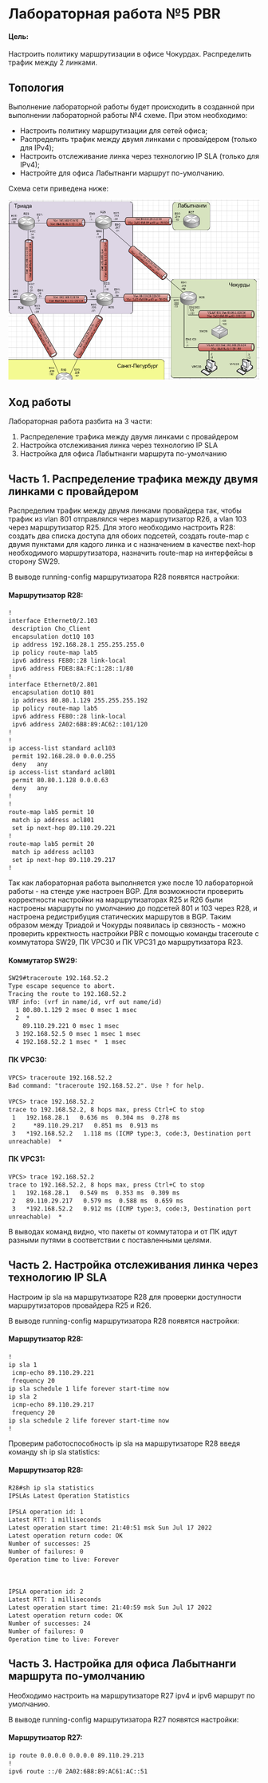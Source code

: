 # Лабораторная работа №5 PBR

#### Цель: 

Настроить политику маршрутизации в офисе Чокурдах. Распределить трафик между 2 линками.

## Топология

Выполнение лабораторной работы будет происходить в созданной при выполнении лабораторной работы №4 схеме. При этом необходимо:
- Настроить политику маршрутизации для сетей офиса;
- Распределить трафик между двумя линками с провайдером (только для IPv4);
- Настроить отслеживание линка через технологию IP SLA (только для IPv4);
- Настройте для офиса Лабытнанги маршрут по-умолчанию.

Схема сети приведена ниже:

![](lab5_topology.PNG)


## Ход работы

Лабораторная работа разбита на 3 части:
1) Распределение трафика между двумя линками с провайдером
2) Настройка отслеживания линка через технологию IP SLA
3) Настройка для офиса Лабытнанги маршрута по-умолчанию

## Часть 1. Распределение трафика между двумя линками с провайдером

Распределим трафик между двумя линками провайдера так, чтобы трафик из vlan 801 отправлялся через маршрутизатор R26, а vlan 103 через маршрутизатор R25. Для этого необходимо настроить R28: создать два списка доступа для обоих подсетей, создать route-map с двумя пунктами для кадого линка и с назначением в качестве next-hop необходимого маршрутизатора, назначить route-map на интерфейсы в сторону SW29.

В выводе running-config маршрутизатора R28 появятся настройки:

#### Маршрутизатор R28:

```
!
interface Ethernet0/2.103
 description Cho_Client
 encapsulation dot1Q 103
 ip address 192.168.28.1 255.255.255.0
 ip policy route-map lab5
 ipv6 address FE80::28 link-local
 ipv6 address FDE8:8A:FC:1:28::1/80
!
interface Ethernet0/2.801
 encapsulation dot1Q 801
 ip address 80.80.1.129 255.255.255.192
 ip policy route-map lab5
 ipv6 address FE80::28 link-local
 ipv6 address 2A02:6B8:89:AC62::101/120
!
!
ip access-list standard acl103
 permit 192.168.28.0 0.0.0.255
 deny   any
ip access-list standard acl801
 permit 80.80.1.128 0.0.0.63
 deny   any
!
!
route-map lab5 permit 10
 match ip address acl801
 set ip next-hop 89.110.29.221
!
route-map lab5 permit 20
 match ip address acl103
 set ip next-hop 89.110.29.217
!
```

Так как лабораторная работа выполняется уже после 10 лабораторной работы - на стенде уже настроен BGP. Для возможности проверить корректности настройки на маршрутизаторах R25 и R26 были настроены маршруты по умолчанию до подсетей 801 и 103 через R28, и настроена редистрибуция статических маршрутов в BGP. Таким образом между Триадой и Чокурды появилась ip связность - можно проверить крректность настройки PBR с помощью команды traceroute c коммутатора SW29, ПК VPC30 и ПК VPC31 до маршрутизатора R23.

#### Коммутатор SW29:

```
SW29#traceroute 192.168.52.2
Type escape sequence to abort.
Tracing the route to 192.168.52.2
VRF info: (vrf in name/id, vrf out name/id)
  1 80.80.1.129 2 msec 0 msec 1 msec
  2  * 
    89.110.29.221 0 msec 1 msec
  3 192.168.52.5 0 msec 1 msec 1 msec
  4 192.168.52.2 1 msec *  1 msec
```

#### ПК VPC30:

```
VPCS> traceroute 192.168.52.2
Bad command: "traceroute 192.168.52.2". Use ? for help.

VPCS> trace 192.168.52.2     
trace to 192.168.52.2, 8 hops max, press Ctrl+C to stop
 1   192.168.28.1   0.636 ms  0.304 ms  0.278 ms
 2     *89.110.29.217   0.851 ms  0.913 ms
 3   *192.168.52.2   1.118 ms (ICMP type:3, code:3, Destination port unreachable)  *
```

#### ПК VPC31:

```
VPCS> trace 192.168.52.2
trace to 192.168.52.2, 8 hops max, press Ctrl+C to stop
 1   192.168.28.1   0.549 ms  0.353 ms  0.309 ms
 2   89.110.29.217   0.579 ms  0.588 ms  0.659 ms
 3   *192.168.52.2   0.912 ms (ICMP type:3, code:3, Destination port unreachable)  *
```

В выводах команд видно, что пакеты от коммутатора и от ПК идут разными путями в соответствии с поставленными целями.

## Часть 2. Настройка отслеживания линка через технологию IP SLA

Настроим ip sla на маршрутизаторе R28 для проверки доступности маршрутизаторов провайдера R25 и R26.

В выводе running-config маршрутизатора R28 появятся настройки:

#### Маршрутизатор R28:

```
!
ip sla 1
 icmp-echo 89.110.29.221
 frequency 20
ip sla schedule 1 life forever start-time now
ip sla 2
 icmp-echo 89.110.29.217
 frequency 20
ip sla schedule 2 life forever start-time now
!
```

Проверим работоспособность ip sla на маршрутизаторе R28 введя команду sh ip sla statistics:

#### Маршрутизатор R28:

```
R28#sh ip sla statistics 
IPSLAs Latest Operation Statistics

IPSLA operation id: 1
Latest RTT: 1 milliseconds
Latest operation start time: 21:40:51 msk Sun Jul 17 2022
Latest operation return code: OK
Number of successes: 25
Number of failures: 0
Operation time to live: Forever



IPSLA operation id: 2
Latest RTT: 1 milliseconds
Latest operation start time: 21:40:59 msk Sun Jul 17 2022
Latest operation return code: OK
Number of successes: 24
Number of failures: 0
Operation time to live: Forever
```

## Часть 3. Настройка для офиса Лабытнанги маршрута по-умолчанию

Необходимо настроить на маршрутизаторе R27 ipv4 и ipv6 маршрут по умолчанию.

В выводе running-config маршрутизатора R27 появятся настройки:

#### Маршрутизатор R27:

```
ip route 0.0.0.0 0.0.0.0 89.110.29.213
!
ipv6 route ::/0 2A02:6B8:89:AC61:AC::51
```


